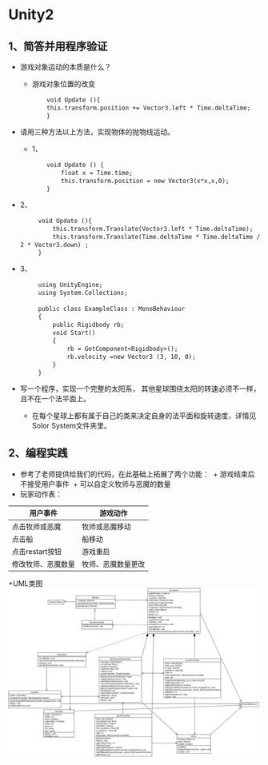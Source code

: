 # Unity2
## 1、简答并用程序验证
+ 游戏对象运动的本质是什么？

  + 游戏对象位置的改变

            void Update (){
            this.transform.position += Vector3.left * Time.deltaTime;
            }

+ 请用三种方法以上方法，实现物体的抛物线运动。

  + 1、
  
            void Update () {
                float x = Time.time;
                this.transform.position = new Vector3(x*x,x,0);
	        }
 + 2、

            void Update (){
                this.transform.Translate(Vector3.left * Time.deltaTime);
                this.transform.Translate(Time.deltaTime * Time.deltaTime / 2 * Vector3.down) ;
            }
        
 + 3、
  
            using UnityEngine;
			using System.Collections;

			public class ExampleClass : MonoBehaviour
			{
    			public Rigidbody rb;
    			void Start()
    			{
       				rb = GetComponent<Rigidbody>();
        			rb.velocity =new Vector3 (3, 10, 0);
    			}
			}


+ 写一个程序，实现一个完整的太阳系， 其他星球围绕太阳的转速必须不一样，且不在一个法平面上。

    + 在每个星球上都有属于自己的类来决定自身的法平面和旋转速度，详情见Solor System文件夹里。

## 2、编程实践
+ 参考了老师提供给我们的代码，在此基础上拓展了两个功能：
  + 游戏结束后不接受用户事件
  + 可以自定义牧师与恶魔的数量
  
+ 玩家动作表：

|用户事件|游戏动作|
|---|---|
|点击牧师或恶魔|牧师或恶魔移动|
|点击船|船移动|
|点击restart按钮|游戏重启|
|修改牧师、恶魔数量|牧师、恶魔数量更改|

+UML类图
![uml](https://github.com/SO4P/Unity2/blob/master/Assets/Materials/2.1.png)
